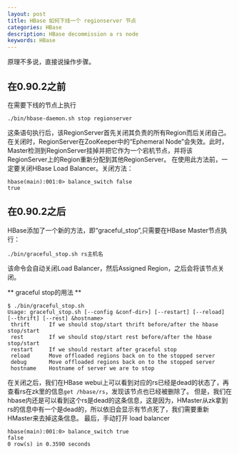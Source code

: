 ```yaml
---
layout: post
title: HBase 如何下线一个 regionserver 节点
categories: HBase
description: HBase decommission a rs node
keywords: HBase
---
```


原理不多说，直接说操作步骤。
## 在0.90.2之前
在需要下线的节点上执行
```shell
./bin/hbase-daemon.sh stop regionserver
```
这条语句执行后，该RegionServer首先关闭其负责的所有Region而后关闭自己。在关闭时，RegionServer在ZooKeeper中的“Ephemeral Node”会失效。此时，Master检测到RegionServer挂掉并把它作为一个宕机节点，并将该RegionServer上的Region重新分配到其他RegionServer。
在使用此方法前，一定要关闭HBase Load Balancer。关闭方法：
```shell
hbase(main):001:0> balance_switch false
true
```
## 在0.90.2之后
HBase添加了一个新的方法，即“graceful_stop”,只需要在HBase Master节点执行：

```shell
./bin/graceful_stop.sh rs主机名
```
该命令会自动关闭Load Balancer，然后Assigned Region，之后会将该节点关闭。

** graceful stop的用法 **

```
$ ./bin/graceful_stop.sh
Usage: graceful_stop.sh [--config &conf-dir>] [--restart] [--reload] [--thrift] [--rest] &hostname>
 thrift      If we should stop/start thrift before/after the hbase stop/start
 rest        If we should stop/start rest before/after the hbase stop/start
 restart     If we should restart after graceful stop
 reload      Move offloaded regions back on to the stopped server
 debug       Move offloaded regions back on to the stopped server
 hostname    Hostname of server we are to stop
```
 在关闭之后，我们在HBase webui上可以看到对应的rs已经是dead的状态了，再查看rs在zk里的信息`get /hbase/rs`，发现该节点也已经被删除了。
但是，我们在hbase内还是可以看到这个rs是dead的这条信息，这是因为，HMaster从zk拿到rs的信息中有一个是dead的，所以依旧会显示有节点死了，我们需要重新HMaster来去掉这条信息。
最后，手动打开 load balancer

```
hbase(main):001:0> balance_switch true
false
0 row(s) in 0.3590 seconds
```




